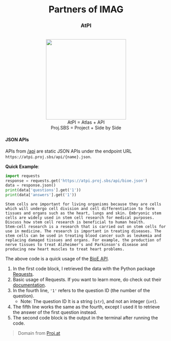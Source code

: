 <h1 align="center">Partners of IMAG</h1>
<h3 align="center">AtPI</h3>
<p align="center"><br>
<img style="width:250px" src="https://media.discordapp.net/attachments/1146406609094967337/1195695010679627826/2e2b58e005e91f684ad7f5f69ff2fd65-modified.png"><br>
AtPI = Atlas + API <br> Proj.SBS = Project + Side by Side <br>

#### JSON APIs
APIs from [/api](https://github.com/AtlasL1/AtPI/tree/main/api) are static JSON APIs under the endpoint URL `https://atpi.proj.sbs/api/{name}.json`.

**Quick Example**:
```py
import requests
response = requests.get('https://atpi.proj.sbs/api/bioe.json')
data = response.json()
print(data['questions'].get('1'))
print(data['answers'].get('1'))
```
```
Stem cells are important for living organisms because they are cells which will undergo cell division and cell differentiation to form tissues and organs such as the heart, lungs and skin. Embryonic stem cells are widely used in stem cell research for medical purposes. Discuss how stem cell research is beneficial to human health.
Stem-cell research is a research that is carried out on stem cells for use in medicine. The research is important in treating diseases. The stem cells can be used in treating blood cancer such as leukemia and replacing damaged tissues and organs. For example, the production of nerve tissues to treat Alzheimer's and Parkinson's disease and producing new heart muscles to treat heart problems.
```
The above code is a quick usage of the [BioE API](https://atpi.proj.sbs/api/bioe.json).
1. In the first code block, I retrieved the data with the Python package [Requests](https://pypi.org/project/requests/).
2. Basic usage of Requests. If you want to learn more, do check out their [documentation](https://requests.readthedocs.io/).
3. In the fourth line, `'1'` refers to the question ID (the number of the question). 
   - Note: The question ID It is a string (`str`), and not an integer (`int`). 
4. The fifth line works the same as the fourth, except I used it to retrieve the answer of the first question instead. 
5. The second code block is the output in the terminal after running the code. 

> Domain from [Proj.at](https://github.com/proj-at)

</p>
